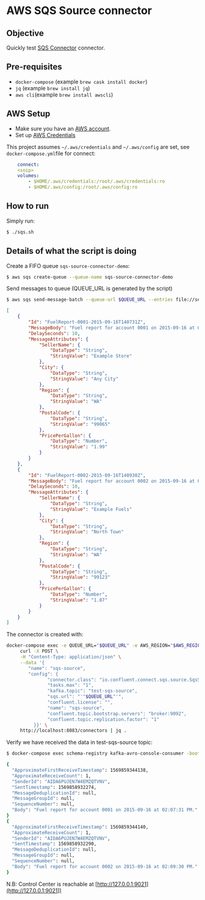 # AWS SQS Source connector

## Objective

Quickly test [SQS Connector](https://docs.confluent.io/current/connect/kafka-connect-sqs/index.html#quick-start) connector.

## Pre-requisites

* `docker-compose` (example `brew cask install docker`)
* `jq` (example `brew install jq`)
* `aws cli`(example `brew install awscli`)

## AWS Setup

* Make sure you have an [AWS account](https://docs.aws.amazon.com/streams/latest/dev/before-you-begin.html#setting-up-sign-up-for-aws).
* Set up [AWS Credentials](https://docs.confluent.io/current/connect/kafka-connect-kinesis/quickstart.html#aws-credentials)

This project assumes `~/.aws/credentials` and `~/.aws/config` are set, see `docker-compose.yml`file for connect:

```yaml
    connect:
    <snip>
    volumes:
        - $HOME/.aws/credentials:/root/.aws/credentials:ro
        - $HOME/.aws/config:/root/.aws/config:ro
```

## How to run

Simply run:

```bash
$ ./sqs.sh
```

## Details of what the script is doing

Create a FIFO queue `sqs-source-connector-demo`:

```bash
$ aws sqs create-queue --queue-name sqs-source-connector-demo
```

Send messages to queue (QUEUE_URL is generated by the script)

```bash
$ aws sqs send-message-batch --queue-url $QUEUE_URL --entries file://send-message-batch.json
```

```json
[
    {
        "Id": "FuelReport-0001-2015-09-16T140731Z",
        "MessageBody": "Fuel report for account 0001 on 2015-09-16 at 02:07:31 PM.",
        "DelaySeconds": 10,
        "MessageAttributes": {
            "SellerName": {
                "DataType": "String",
                "StringValue": "Example Store"
            },
            "City": {
                "DataType": "String",
                "StringValue": "Any City"
            },
            "Region": {
                "DataType": "String",
                "StringValue": "WA"
            },
            "PostalCode": {
                "DataType": "String",
                "StringValue": "99065"
            },
            "PricePerGallon": {
                "DataType": "Number",
                "StringValue": "1.99"
            }
        }
    },
    {
        "Id": "FuelReport-0002-2015-09-16T140930Z",
        "MessageBody": "Fuel report for account 0002 on 2015-09-16 at 02:09:30 PM.",
        "DelaySeconds": 10,
        "MessageAttributes": {
            "SellerName": {
                "DataType": "String",
                "StringValue": "Example Fuels"
            },
            "City": {
                "DataType": "String",
                "StringValue": "North Town"
            },
            "Region": {
                "DataType": "String",
                "StringValue": "WA"
            },
            "PostalCode": {
                "DataType": "String",
                "StringValue": "99123"
            },
            "PricePerGallon": {
                "DataType": "Number",
                "StringValue": "1.87"
            }
        }
    }
]
```


The connector is created with:

```bash
docker-compose exec -e QUEUE_URL="$QUEUE_URL" -e AWS_REGION="$AWS_REGION" connect \
     curl -X POST \
     -H "Content-Type: application/json" \
     --data '{
        "name": "sqs-source",
        "config": {
               "connector.class": "io.confluent.connect.sqs.source.SqsSourceConnector",
               "tasks.max": "1",
               "kafka.topic": "test-sqs-source",
               "sqs.url": "'"$QUEUE_URL"'",
               "confluent.license": "",
               "name": "sqs-source",
               "confluent.topic.bootstrap.servers": "broker:9092",
               "confluent.topic.replication.factor": "1"
          }}' \
     http://localhost:8083/connectors | jq .
```

Verify we have received the data in test-sqs-source topic:

```bash
$ docker-compose exec schema-registry kafka-avro-console-consumer -bootstrap-server broker:9092 --topic test-sqs-source --from-beginning --max-messages 2 | tail -n 5 | head -n 2 | jq .

{
  "ApproximateFirstReceiveTimestamp": 1569859344138,
  "ApproximateReceiveCount": 1,
  "SenderId": "AIDA6PUJEN7W4EMZQTVNV",
  "SentTimestamp": 1569858932274,
  "MessageDeduplicationId": null,
  "MessageGroupId": null,
  "SequenceNumber": null,
  "Body": "Fuel report for account 0001 on 2015-09-16 at 02:07:31 PM."
}
{
  "ApproximateFirstReceiveTimestamp": 1569859344140,
  "ApproximateReceiveCount": 1,
  "SenderId": "AIDA6PUJEN7W4EMZQTVNV",
  "SentTimestamp": 1569858932290,
  "MessageDeduplicationId": null,
  "MessageGroupId": null,
  "SequenceNumber": null,
  "Body": "Fuel report for account 0002 on 2015-09-16 at 02:09:30 PM."
}
```

N.B: Control Center is reachable at [http://127.0.0.1:9021](http://127.0.0.1:9021])
